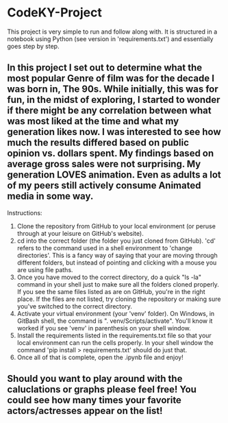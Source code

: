 # CodeKY-Project
This project is very simple to run and follow along with. It is structured in a notebook using Python (see version in 'requirements.txt') and essentially goes step by step.

## In this project I set out to determine what the most popular Genre of film was for the decade I was born in, The 90s. While initially, this was for fun, in the midst of exploring, I started to wonder if there might be any correlation between what was most liked at the time and what my generation likes now. I was interested to see how much the results differed based on public opinion vs. dollars spent. My findings based on average gross sales were not surprising. My generation LOVES animation. Even as adults a lot of my peers still actively consume Animated media in some way. 

Instructions:

1. Clone the repository from GitHub to your local environment (or peruse through at your leisure on GitHub's website).
2. cd into the correct folder (the folder you just cloned from GitHub). 'cd' refers to the command used in a shell environment to 'change directories'. This is a fancy way of saying that your are moving through different folders, but instead of pointing and clicking with a mouse you are using file paths.
3. Once you have moved to the correct directory, do a quick "ls -la" command in your shell just to make sure all the folders cloned properly. If you see the same files listed as are on GitHub, you're in the right place. If the files are not listed, try cloning the repository or making sure you've switched to the correct directory.
4. Activate your virtual environment (your 'venv' folder). On Windows, in GitBash shell, the command is                  ". venv/Scripts/activate". You'll know it worked if you see 'venv' in parenthesis on your shell window.
5. Install the requirements listed in the requirements.txt file so that your local environment can run the cells properly. In your shell window the command 'pip install > requirements.txt' should do just that.
6. Once all of that is complete, open the .ipynb file and enjoy!

## Should you want to play around with the caluclations or graphs please feel free! You could see how many times your favorite actors/actresses appear on the list!